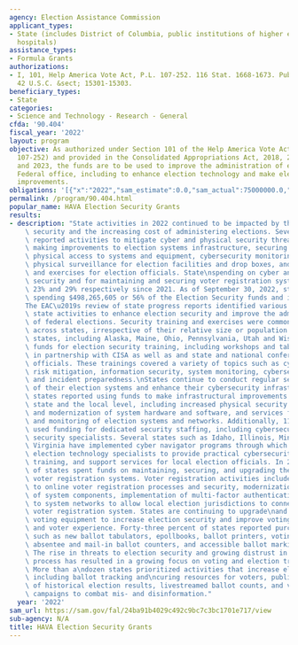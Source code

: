 ```yaml
---
agency: Election Assistance Commission
applicant_types:
- State (includes District of Columbia, public institutions of higher education and
  hospitals)
assistance_types:
- Formula Grants
authorizations:
- I, 101, Help America Vote Act, P.L. 107-252. 116 Stat. 1668-1673. Pub. L. 107-252.
  42 U.S.C. &sect; 15301-15303.
beneficiary_types:
- State
categories:
- Science and Technology - Research - General
cfda: '90.404'
fiscal_year: '2022'
layout: program
objective: As authorized under Section 101 of the Help America Vote Act of 2002 (Public
  107-252) and provided in the Consolidated Appropriations Act, 2018, 2020, 2022,
  and 2023, the funds are to be used to improve the administration of elections for
  Federal office, including to enhance election technology and make election security
  improvements.
obligations: '[{"x":"2022","sam_estimate":0.0,"sam_actual":75000000.0,"usa_spending_actual":55711531.66},{"x":"2023","sam_estimate":75000000.0,"sam_actual":0.0,"usa_spending_actual":64778563.66},{"x":"2024","sam_estimate":0.0,"sam_actual":0.0,"usa_spending_actual":0.0}]'
permalink: /program/90.404.html
popular_name: HAVA Election Security Grants
results:
- description: "State activities in 2022 continued to be impacted by threats to election\
    \ security and the increasing cost of administering elections. Several states\
    \ reported activities to mitigate cyber and physical security threats, including\
    \ making improvements to election systems infrastructure, securing virtual and\
    \ physical access to systems and equipment, cybersecurity monitoring and testing,\
    \ physical surveillance for election facilities and drop boxes, and security training\
    \ and exercises for election officials. State\nspending on cyber and physical\
    \ security and for maintaining and securing voter registration systems has increased\
    \ 23% and 29% respectively since 2021. As of September 30, 2022, states have reported\
    \ spending $498,265,605 or 56% of the Election Security funds and interest earned.\n\
    The EAC\u2019s review of state progress reports identified various themes across\
    \ state activities to enhance election security and improve the administration\
    \ of federal elections. Security training and exercises were common activities\
    \ across states, irrespective of their relative size or population density. 22\
    \ states, including Alaska, Maine, Ohio, Pennsylvania, Utah and Wisconsin, used\
    \ funds for election security training, including workshops and tabletop exercises\
    \ in partnership with CISA as well as and state and national conferences for election\
    \ officials. These trainings covered a variety of topics such as cyber hygiene,\
    \ risk mitigation, information security, system monitoring, cybersecurity awareness,\
    \ and incident preparedness.\nStates continue to conduct regular security assessments\
    \ of their election systems and enhance their cybersecurity infrastructure. Eighteen\
    \ states reported using funds to make infrastructural improvements at both the\
    \ state and the local level, including increased physical security measures, upgrades\
    \ and modernization of system hardware and software, and services for risk remediation\
    \ and monitoring of election systems and networks. Additionally, 11 states have\
    \ used funding for dedicated security staffing, including cybersecurity and election\
    \ security specialists. Several states such as Idaho, Illinois, Minnesota, and\
    \ Virginia have implemented cyber navigator programs through which they employ\
    \ election technology specialists to provide practical cybersecurity knowledge,\
    \ training, and support services for local election officials. In 2022, over 57%\
    \ of states spent funds on maintaining, securing, and upgrading their statewide\
    \ voter registration systems. Voter registration activities included improvements\
    \ to online voter registration processes and security, modernization and replacement\
    \ of system components, implementation of multi-factor authentication, and improvements\
    \ to system networks to allow local election jurisdictions to connect to the statewide\
    \ voter registration system. States are continuing to upgrade\nand replace aging\
    \ voting equipment to increase election security and improve voting processes\
    \ and voter experience. Forty-three percent of states reported purchasing equipment\
    \ such as new ballot tabulators, epollbooks, ballot printers, voting machines,\
    \ absentee and mail-in ballot counters, and accessible ballot marking devices.\
    \ The rise in threats to election security and growing distrust in the election\
    \ process has resulted in a growing focus on voting and election transparency.\
    \ More than a\ndozen states prioritized activities that increase election transparency\
    \ including ballot tracking and\ncuring resources for voters, public databases\
    \ of historical election results, livestreamed ballot counts, and voter education\
    \ campaigns to combat mis- and disinformation."
  year: '2022'
sam_url: https://sam.gov/fal/24ba91b4029c492c9bc7c3bc1701e717/view
sub-agency: N/A
title: HAVA Election Security Grants
---
```

